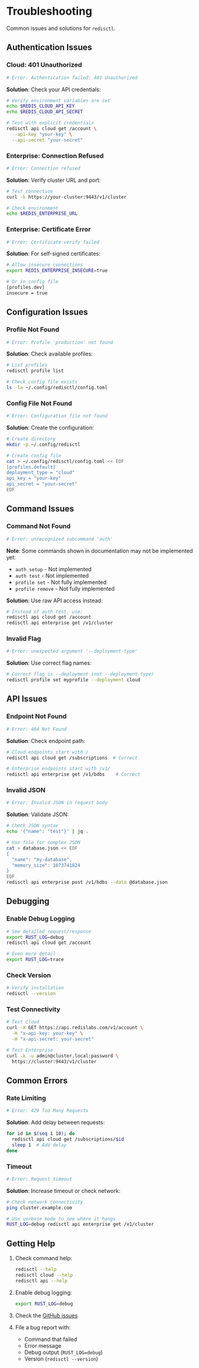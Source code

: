 # Troubleshooting

Common issues and solutions for `redisctl`.

## Authentication Issues

### Cloud: 401 Unauthorized

```bash
# Error: Authentication failed: 401 Unauthorized
```

**Solution**: Check your API credentials:
```bash
# Verify environment variables are set
echo $REDIS_CLOUD_API_KEY
echo $REDIS_CLOUD_API_SECRET

# Test with explicit credentials
redisctl api cloud get /account \
  --api-key "your-key" \
  --api-secret "your-secret"
```

### Enterprise: Connection Refused

```bash
# Error: Connection refused
```

**Solution**: Verify cluster URL and port:
```bash
# Test connection
curl -k https://your-cluster:9443/v1/cluster

# Check environment
echo $REDIS_ENTERPRISE_URL
```

### Enterprise: Certificate Error

```bash
# Error: Certificate verify failed
```

**Solution**: For self-signed certificates:
```bash
# Allow insecure connections
export REDIS_ENTERPRISE_INSECURE=true

# Or in config file
[profiles.dev]
insecure = true
```

## Configuration Issues

### Profile Not Found

```bash
# Error: Profile 'production' not found
```

**Solution**: Check available profiles:
```bash
# List profiles
redisctl profile list

# Check config file exists
ls -la ~/.config/redisctl/config.toml
```

### Config File Not Found

```bash
# Error: Configuration file not found
```

**Solution**: Create the configuration:
```bash
# Create directory
mkdir -p ~/.config/redisctl

# Create config file
cat > ~/.config/redisctl/config.toml << EOF
[profiles.default]
deployment_type = "cloud"
api_key = "your-key"
api_secret = "your-secret"
EOF
```

## Command Issues

### Command Not Found

```bash
# Error: unrecognized subcommand 'auth'
```

**Note**: Some commands shown in documentation may not be implemented yet:
- `auth setup` - Not implemented
- `auth test` - Not implemented
- `profile set` - Not fully implemented
- `profile remove` - Not fully implemented

**Solution**: Use raw API access instead:
```bash
# Instead of auth test, use:
redisctl api cloud get /account
redisctl api enterprise get /v1/cluster
```

### Invalid Flag

```bash
# Error: unexpected argument '--deployment-type'
```

**Solution**: Use correct flag names:
```bash
# Correct flag is --deployment (not --deployment-type)
redisctl profile set myprofile --deployment cloud
```

## API Issues

### Endpoint Not Found

```bash
# Error: 404 Not Found
```

**Solution**: Check endpoint path:
```bash
# Cloud endpoints start with /
redisctl api cloud get /subscriptions  # Correct

# Enterprise endpoints start with /v1/
redisctl api enterprise get /v1/bdbs    # Correct
```

### Invalid JSON

```bash
# Error: Invalid JSON in request body
```

**Solution**: Validate JSON:
```bash
# Check JSON syntax
echo '{"name": "test"}' | jq .

# Use file for complex JSON
cat > database.json << EOF
{
  "name": "my-database",
  "memory_size": 1073741824
}
EOF
redisctl api enterprise post /v1/bdbs --data @database.json
```

## Debugging

### Enable Debug Logging

```bash
# See detailed request/response
export RUST_LOG=debug
redisctl api cloud get /account

# Even more detail
export RUST_LOG=trace
```

### Check Version

```bash
# Verify installation
redisctl --version
```

### Test Connectivity

```bash
# Test Cloud
curl -X GET https://api.redislabs.com/v1/account \
  -H "x-api-key: your-key" \
  -H "x-api-secret: your-secret"

# Test Enterprise
curl -k -u admin@cluster.local:password \
  https://cluster:9443/v1/cluster
```

## Common Errors

### Rate Limiting

```bash
# Error: 429 Too Many Requests
```

**Solution**: Add delay between requests:
```bash
for id in $(seq 1 10); do
  redisctl api cloud get /subscriptions/$id
  sleep 1  # Add delay
done
```

### Timeout

```bash
# Error: Request timeout
```

**Solution**: Increase timeout or check network:
```bash
# Check network connectivity
ping cluster.example.com

# Use verbose mode to see where it hangs
RUST_LOG=debug redisctl api enterprise get /v1/cluster
```

## Getting Help

1. Check command help:
   ```bash
   redisctl --help
   redisctl cloud --help
   redisctl api --help
   ```

2. Enable debug logging:
   ```bash
   export RUST_LOG=debug
   ```

3. Check the [GitHub issues](https://github.com/joshrotenberg/redisctl/issues)

4. File a bug report with:
   - Command that failed
   - Error message
   - Debug output (`RUST_LOG=debug`)
   - Version (`redisctl --version`)